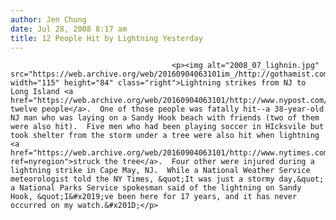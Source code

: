 ```yaml
---
author: Jen Chung
date: Jul 28, 2008 8:17 am
title: 12 People Hit by Lightning Yesterday
---
```


	
										<p><img alt="2008_07_lighnin.jpg" src="https://web.archive.org/web/20160904063101im_/http://gothamist.com/attachments/jen/2008_07_lighnin.jpg" width="115" height="84" class="right">Lightning strikes from NJ to Long Island <a href="https://web.archive.org/web/20160904063101/http://www.nypost.com/seven/07282008/news/regionalnews/death_strikes_from_the_skies_121877.htm">hit twelve people</a>.  One of those people was fatally hit--a 38-year-old NJ man who was laying on a Sandy Hook beach with friends (two of them were also hit).  Five men who had been playing soccer in HIcksvile but took shelter from the storm under a tree were also hit when lightning <a href="https://web.archive.org/web/20160904063101/http://www.nytimes.com/2008/07/28/nyregion/28lightning.html?ref=nyregion">struck the tree</a>.  Four other were injured during a lightning strike in Cape May, NJ.  While a National Weather Service meteorologist told the NY Times, &quot;It was just a stormy day,&quot; a National Parks Service spokesman said of the lightning on Sandy Hook, &quot;I&#x2019;ve been here for 17 years, and it has never occurred on my watch.&#x201D;</p>					
										
									
				
